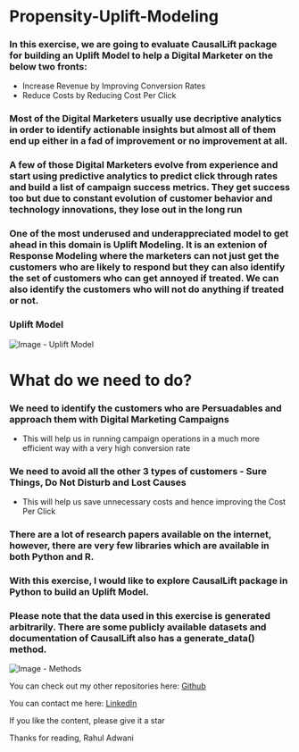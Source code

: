 # Propensity-Uplift-Modeling

### In this exercise, we are going to evaluate CausalLift package for building an Uplift Model to help a Digital Marketer on the below two fronts:
- Increase Revenue by Improving Conversion Rates
- Reduce Costs by Reducing Cost Per Click

### Most of the Digital Marketers usually use decriptive analytics in order to identify actionable insights but almost all of them end up either in a fad of improvement or no improvement at all.

### A few of those Digital Marketers evolve from experience and start using predictive analytics to predict click through rates and build a list of campaign success metrics. They get success too but due to constant evolution of customer behavior and technology innovations, they lose out in the long run

### One of the most underused and underappreciated model to get ahead in this domain is Uplift Modeling. It is an extenion of Response Modeling where the marketers can not just get the customers who are likely to respond but they can also identify the set of customers who can get annoyed if treated. We can also identify the customers who will not do anything if treated or not.

### Uplift Model

![Image - Uplift Model](https://raw.github.com/rahul-adwani/Propensity-Uplift-Modeling/main/images/uplift.jpg)

# What do we need to do?

### We need to identify the customers who are Persuadables and approach them with Digital Marketing Campaigns
- This will help us in running campaign operations in a much more efficient way with a very high conversion rate
### We need to avoid all the other 3 types of customers - Sure Things, Do Not Disturb and Lost Causes
- This will help us save unnecessary costs and hence improving the Cost Per Click

### There are a lot of research papers available on the internet, however, there are very few libraries which are available in both Python and R.

### With this exercise, I would like to explore CausalLift package in Python to build an Uplift Model.

### Please note that the data used in this exercise is generated arbitrarily. There are some publicly available datasets and documentation of CausalLift also has a generate_data() method.

![Image - Methods](https://raw.github.com/rahul-adwani/Propensity-Uplift-Modeling/main/images/methods.JPG)

You can check out my other repositories here: [Github](https://github.com/rahul-adwani?tab=repositories)

You can contact me here: [LinkedIn](https://www.linkedin.com/in/rahuladwani/)

If you like the content, please give it a star


Thanks for reading,
Rahul Adwani
